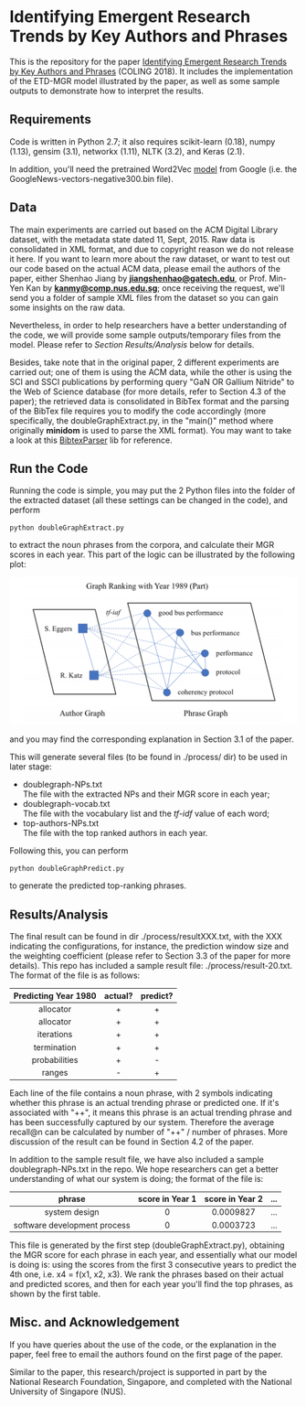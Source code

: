 # Identifying Emergent Research Trends by Key Authors and Phrases

This is the repository for the paper [Identifying Emergent Research Trends by Key Authors and Phrases](https://www.comp.nus.edu.sg/~kanmy/papers/identifying-emergent-research.pdf) (COLING 2018). It includes the implementation of the ETD-MGR model illustrated by the paper, as well as some sample outputs to demonstrate how to interpret the results.

## Requirements

Code is written in Python 2.7; it also requires scikit-learn (0.18), numpy (1.13), gensim (3.1), networkx (1.11), NLTK (3.2), and Keras (2.1). 

In addition, you'll need the pretrained Word2Vec [model](https://code.google.com/archive/p/word2vec/) from Google (i.e. the GoogleNews-vectors-negative300.bin file).

## Data

The main experiments are carried out based on the ACM Digital Library dataset, with the metadata state dated 11, Sept, 2015. Raw data is consolidated in XML format, and due to copyright reason we do not release it here. If you want to learn more about the raw dataset, or want to test out our code based on the actual ACM data, please email the authors of the paper, either Shenhao Jiang by **jiangshenhao@gatech.edu**, or Prof. Min-Yen Kan by **kanmy@comp.nus.edu.sg**; once receiving the request, we'll send you a folder of sample XML files from the dataset so you can gain some insights on the raw data.

Nevertheless, in order to help researchers have a better understanding of the code, we will provide some sample outputs/temporary files from the model. Please refer to *Section Results/Analysis* below for details.

Besides, take note that in the original paper, 2 different experiments are carried out; one of them is using the ACM data, while the other is using the SCI and SSCI publications by performing query "GaN OR Gallium Nitride" to the Web of Science database (for more details, refer to Section 4.3 of the paper); the retrieved data is consolidated in BibTex format and the parsing of the BibTex file requires you to modify the code accordingly (more specifically, the doubleGraphExtract.py, in the "main()" method where originally **minidom** is used to parse the XML format). You may want to take a look at this [BibtexParser](https://bibtexparser.readthedocs.io/en/latest/) lib for reference.

## Run the Code

Running the code is simple, you may put the 2 Python files into the folder of the extracted dataset (all these settings can be changed in the code), and perform
```
python doubleGraphExtract.py
```
to extract the noun phrases from the corpora, and calculate their MGR scores in each year. This part of the logic can be illustrated by the following plot:

<img src="./images/plot.png" width="600px">

and you may find the corresponding explanation in Section 3.1 of the paper.

This will generate several files (to be found in ./process/ dir) to be used in later stage:
- doublegraph-NPs.txt <br>
The file with the extracted NPs and their MGR score in each year;
- doublegraph-vocab.txt <br>
The file with the vocabulary list and the *tf-idf* value of each word;
- top-authors-NPs.txt <br>
The file with the top ranked authors in each year.

Following this, you can perform 
```
python doubleGraphPredict.py
```
to generate the predicted top-ranking phrases.

## Results/Analysis

The final result can be found in dir ./process/resultXXX.txt, with the XXX indicating the configurations, for instance, the prediction window size and the weighting coefficient (please refer to Section 3.3 of the paper for more details). This repo has included a sample result file: ./process/result-20.txt. The format of the file is as follows:

| Predicting Year 1980 | actual? | predict? |
| :---: | :---: | :---: |
| allocator | + | + |
| allocator | + | + |
| iterations | + | + |
| termination | + | + |
| probabilities | + | - |
| ranges | - | + |

Each line of the file contains a noun phrase, with 2 symbols indicating whether this phrase is an actual trending phrase or predicted one. If it's associated with "++", it means this phrase is an actual trending phrase and has been successfully captured by our system. Therefore the average recall@n can be calculated by number of "++" / number of phrases. More discussion of the result can be found in Section 4.2 of the paper.

In addition to the sample result file, we have also included a sample doublegraph-NPs.txt in the repo. We hope researchers can get a better understanding of what our system is doing; the format of the file is:

| phrase | score in Year 1 | score in Year 2 | ... |
| :---: | :---: | :---: | :---: |
| system design | 0 | 0.0009827 | ... |
| software development process | 0 | 0.0003723 | ... |

This file is generated by the first step (doubleGraphExtract.py), obtaining the MGR score for each phrase in each year, and essentially what our model is doing is: using the scores from the first 3 consecutive years to predict the 4th one, i.e. x4 = f(x1, x2, x3). We rank the phrases based on their actual and predicted scores, and then for each year you'll find the top phrases, as shown by the first table.

## Misc. and Acknowledgement

If you have queries about the use of the code, or the explanation in the paper, feel free to email the authors found on the first page of the paper.

Similar to the paper, this research/project is supported in part by the National Research Foundation, Singapore, and completed with the National University of Singapore (NUS).